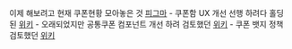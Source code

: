 이제 해보려고 현재 쿠폰현황 모아놓은 것 <a href="https://www.figma.com/file/OMz2bn6M7CbeQ3nJppmUt1/%EC%A3%BC%EB%AC%B8%EC%84%9C-%EC%BF%A0%ED%8F%B0%ED%95%A8-%EB%8D%94%ED%95%98%EA%B8%B0%EC%BF%A0%ED%8F%B0-%EA%B0%9C%EC%84%A0?type=design&node-id=8191-30811&mode=design" rel="noopener" class="external-link" target="_blank"><u>피그마</u></a>
		- 쿠폰함 UX 개선 선행 하려다 홀딩된 <a href="https://wiki.woowa.in/pages/viewpage.action?pageId=377535019" rel="noopener" class="external-link" target="_blank"><u>위키</u></a>
		- 오래되었지만 공통쿠폰 컴포넌트 개선 하려 검토했던 <a href="https://wiki.woowa.in/pages/viewpage.action?pageId=243992140" rel="noopener" class="external-link" target="_blank"><u>위키</u></a>
		- 쿠폰 뱃지 정책 검토했던 <a href="https://wiki.woowa.in/pages/viewpage.action?pageId=289900030#tab-A%EC%95%88" rel="noopener" class="external-link" target="_blank"><u>위키</u></a>